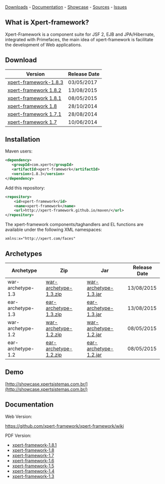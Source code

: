 <p>
<a href="https://github.com/xpert-framework/xpert-framework/wiki#downloads">Downloads</a> - 
<a href="https://github.com/xpert-framework/xpert-framework/wiki">Documentation</a> - 
<a href="http://showcase.xpertsistemas.com.br/">Showcase</a> - 
<a href="https://github.com/xpert-framework/xpert-framework">Sources</a> - 
<a href="https://github.com/xpert-framework/xpert-framework/issues">Issues</a>
</p>

## What is Xpert-framework?

Xpert-Framework is a component suite for JSF 2, EJB and JPA/Hibernate, integrated with Primefaces, the main idea of xpert-framework is facilitate the development of Web applications.

## Download

Version | Release Date
--------|-------------
[xpert-framework-1.8.3](https://github.com/xpert-framework/download/raw/master/xpert-framework-1.8.3.jar) | 03/05/2017
[xpert-framework 1.8.2](https://github.com/xpert-framework/download/raw/master/xpert-framework-1.8.2.jar) | 13/08/2015
[xpert-framework 1.8.1](https://github.com/xpert-framework/download/raw/master/xpert-framework-1.8.1.jar) | 08/05/2015
[xpert-framework 1.8](https://github.com/xpert-framework/download/raw/master/xpert-framework-1.8.jar) | 28/10/2014
[xpert-framework 1.7.1](https://github.com/xpert-framework/download/raw/master/xpert-framework-1.7.1.jar) | 28/08/2014
[xpert-framework 1.7](https://github.com/xpert-framework/download/raw/master/xpert-framework-1.7.jar) | 10/06/2014

## Installation

Maven users:

```xml
<dependency>
   <groupId>com.xpert</groupId>
   <artifactId>xpert-framework</artifactId>
   <version>1.8.3</version>
</dependency>
```

Add this repository:

```xml
<repository>
	<id>xpert-framework</id>
	<name>xpert-framework</name>
	<url>http://xpert-framework.github.io/maven/</url>
</repository>
```

The xpert-framework components/taghandlers and EL functions are available under the following XML namespaces:

```
xmlns:x="http://xpert.com/faces"
```

## Archetypes

Archetype | Zip | Jar | Release Date
----------|-----|----|-----------|
war-archetype-1.3 | [war-archetype-1.3.zip](https://github.com/xpert-framework/download/raw/master/archetypes/archetypes-1.3/xpert-framework-war-archetype-1.3.zip) | [war-archetype-1.3.jar](https://github.com/xpert-framework/download/raw/master/archetypes/archetypes-1.3/xpert-framework-war-archetype-1.3.jar) | 13/08/2015
ear-archetype-1.3 | [ear-archetype-1.3.zip](https://github.com/xpert-framework/download/raw/master/archetypes/archetypes-1.3/xpert-framework-ear-archetype-1.3.zip) | [ear-archetype-1.3.jar](https://github.com/xpert-framework/download/raw/master/archetypes/archetypes-1.3/xpert-framework-ear-archetype-1.3.jar) | 13/08/2015
war-archetype-1.2 | [war-archetype-1.2.zip](https://github.com/xpert-framework/download/raw/master/archetypes/archetypes-1.2/xpert-framework-war-archetype-1.2.zip) | [war-archetype-1.2.jar](https://github.com/xpert-framework/download/raw/master/archetypes/archetypes-1.2/xpert-framework-war-archetype-1.2.jar) | 08/05/2015
ear-archetype-1.2 | [ear-archetype-1.2.zip](https://github.com/xpert-framework/download/raw/master/archetypes/archetypes-1.2/xpert-framework-ear-archetype-1.2.zip) | [ear-archetype-1.2.jar](https://github.com/xpert-framework/download/raw/master/archetypes/archetypes-1.2/xpert-framework-ear-archetype-1.2.jar) | 08/05/2015


## Demo

[http://showcase.xpertsistemas.com.br/](http://showcase.xpertsistemas.com.br/)

## Documentation

Web Version:

https://github.com/xpert-framework/xpert-framework/wiki

PDF Version:

- [xpert-framework-1.8.1](https://github.com/xpert-framework/download/raw/master/docs/xpert_framework_1_8_1.pdf)
- [xpert-framework-1.8](https://github.com/xpert-framework/download/raw/master/docs/xpert_framework_1_8.pdf)
- [xpert-framework-1.7](https://github.com/xpert-framework/download/raw/master/docs/xpert_framework_1_7.pdf)
- [xpert-framework-1.6](https://github.com/xpert-framework/download/raw/master/docs/xpert_framework_1_6.pdf)
- [xpert-framework-1.5](https://github.com/xpert-framework/download/raw/master/docs/xpert_framework_1_5.pdf)
- [xpert-framework-1.4](https://github.com/xpert-framework/download/raw/master/docs/xpert_framework_1_4.pdf)
- [xpert-framework-1.3](https://github.com/xpert-framework/download/raw/master/docs/xpert_framework_1_3.pdf)
